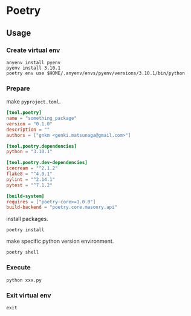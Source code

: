 # Poetry

## Usage

### Create virtual env

```
anyenv install pyenv
pyenv install 3.10.1
poetry env use $HOME/.anyenv/envs/pyenv/versions/3.10.1/bin/python
```

### Prepare

make `pyproject.toml`.

```toml
[tool.poetry]
name = "something_package"
version = "0.1.0"
description = ""
authors = ["gnkm <genki.matsunaga@gmail.com>"]

[tool.poetry.dependencies]
python = "3.10.1"

[tool.poetry.dev-dependencies]
icecream = "^2.1.2"
flake8 = "^4.0.1"
pylint = "^2.14.1"
pytest = "^7.1.2"

[build-system]
requires = ["poetry-core>=1.0.0"]
build-backend = "poetry.core.masonry.api"
```

install packages.

```
poetry install
```

make specific python version environment.

```
poetry shell
```

### Execute

```
python xxx.py
```

### Exit virtual env

```
exit
```
